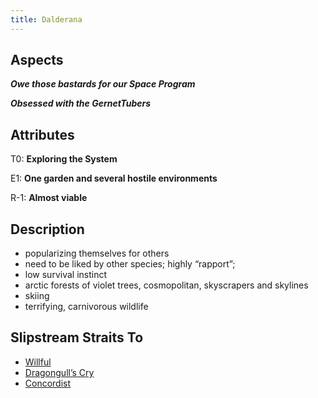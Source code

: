 ```yaml
---
title: Dalderana
---
```


## Aspects

***Owe those bastards for our Space Program***

***Obsessed with the GernetTubers***

## Attributes

T0: **Exploring the System**

E1: **One garden and several hostile environments**

R-1: **Almost viable**

## Description

- popularizing themselves for others
- need to be liked by other species; highly “rapport”;
- low survival instinct
- arctic forests of violet trees, cosmopolitan, skyscrapers and skylines
- skiing
- terrifying, carnivorous wildlife


## Slipstream Straits To

* [Willful](willful)
* [Dragongull’s Cry](dragongulls-cry)
* [Concordist](concordist)